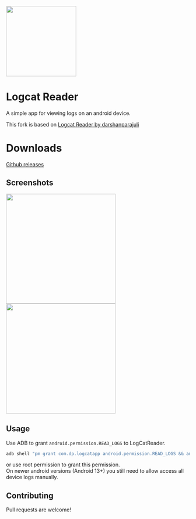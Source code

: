 <img src="/app/playstore_images/launcher_icon.png" width="192px" />

# Logcat Reader

A simple app for viewing logs on an android device.

This fork is based on [Logcat Reader by darshanparajuli](https://github.com/darshanparajuli/LogcatReader)

# Downloads
[Github releases](https://github.com/icewithcola/LogcatReader/releases)

## Screenshots
<img src="/app/playstore_images/screenshots/screenshot-1.png" width="300px" /> <img src="/app/playstore_images/screenshots/screenshot-2.png" width="300px" />

## Usage

Use ADB to grant `android.permission.READ_LOGS` to LogCatReader.

```sh
adb shell "pm grant com.dp.logcatapp android.permission.READ_LOGS && am force-stop com.dp.logcatapp"
``` 
or use root permission to grant this permission.\
On newer android versions (Android 13+) you still need to allow access all device logs manually.

## Contributing

Pull requests are welcome!